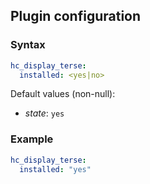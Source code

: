 ## Plugin configuration

### Syntax

```yaml
hc_display_terse:
  installed: <yes|no>
```

Default values (non-null):
* *state*: `yes`

### Example

```yaml
hc_display_terse:
  installed: "yes"
```
